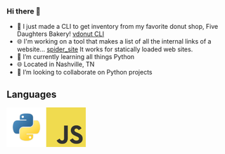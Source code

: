 ### Hi there 👋

<!-- [![HitCount](http://hits.dwyl.com/PropeReferio/{project}.svg)](http://hits.dwyl.com/PropeReferio/{project}) -->

- 🔭 I just made a CLI to get inventory from my favorite donut shop, Five Daughters Bakery! <a href="https://github.com/PropeReferio/vdonut">vdonut CLI</a>
- 🌐 I'm working on a tool that makes a list of all the internal links of a website... <a href="https://github.com/PropeReferio/spider_site">spider_site</a> It works for statically loaded web sites.
- 🌱 I’m currently learning all things Python
- 🌐 Located in Nashville, TN
- 👯 I’m looking to collaborate on Python projects

<!-- [![PropeReferio's github stats](https://github-readme-stats.vercel.app/api?username=propereferio&layout=compact&show_icons=true&hide=stars&count_private=true&hide_title=true)](https://github.com/PropeReferio) -->

## Languages

<a href="https://github.com/PropeReferio?tab=repositories&q=&type=&language=python" ><img align="left" src="https://raw.githubusercontent.com/github/explore/80688e429a7d4ef2fca1e82350fe8e3517d3494d/topics/python/python.png" width="90px" height="90px" alt="Python"></a>

<a href="https://github.com/PropeReferio?tab=repositories&q=&type=&language=javascript" ><img align="left" src="https://raw.githubusercontent.com/github/explore/80688e429a7d4ef2fca1e82350fe8e3517d3494d/topics/javascript/javascript.png" width="90px" height="90px" alt="javascript"></a>
